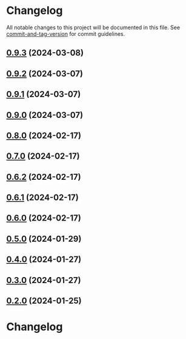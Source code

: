 # Changelog

All notable changes to this project will be documented in this file. See [commit-and-tag-version](https://github.com/absolute-version/commit-and-tag-version) for commit guidelines.

## [0.9.3](https://github.com/privet-kitty/obsidian-blogger/compare/0.9.2...0.9.3) (2024-03-08)

## [0.9.2](https://github.com/privet-kitty/obsidian-blogger/compare/0.9.1...0.9.2) (2024-03-07)

## [0.9.1](https://github.com/privet-kitty/obsidian-blogger/compare/0.9.0...0.9.1) (2024-03-07)

## [0.9.0](https://github.com/privet-kitty/obsidian-blogger/compare/0.8.0...0.9.0) (2024-03-07)

## [0.8.0](https://github.com/privet-kitty/obsidian-blogger/compare/0.7.0...0.8.0) (2024-02-17)

## [0.7.0](https://github.com/privet-kitty/obsidian-blogger/compare/0.6.2...0.7.0) (2024-02-17)

## [0.6.2](https://github.com/privet-kitty/obsidian-blogger/compare/v0.6.1...v0.6.2) (2024-02-17)

## [0.6.1](https://github.com/privet-kitty/obsidian-blogger/compare/0.6.0...0.6.1) (2024-02-17)

## [0.6.0](https://github.com/privet-kitty/obsidian-blogger/compare/0.5.0...0.6.0) (2024-02-17)

## [0.5.0](https://github.com/privet-kitty/obsidian-blogger/compare/0.4.0...0.5.0) (2024-01-29)

## [0.4.0](https://github.com/privet-kitty/obsidian-blogger/compare/0.3.0...0.4.0) (2024-01-27)

## [0.3.0](https://github.com/privet-kitty/obsidian-blogger/compare/0.2.0...0.3.0) (2024-01-27)

## [0.2.0](https://github.com/privet-kitty/obsidian-blogger/compare/0.1.0...0.2.0) (2024-01-25)

# Changelog

